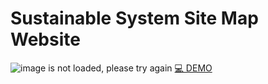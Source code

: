 # Sustainable System Site Map Website
![image is not loaded, please try again](./SustainableSystem_Spring2021/sustainable_systems/assets/cat-sustainable-map.gif)
[💻 DEMO](https://junebee66.github.io/SustainableSystem_Spring2021/sustainable_systems/html/index_mantal%20_color_%20of_plants.html)
